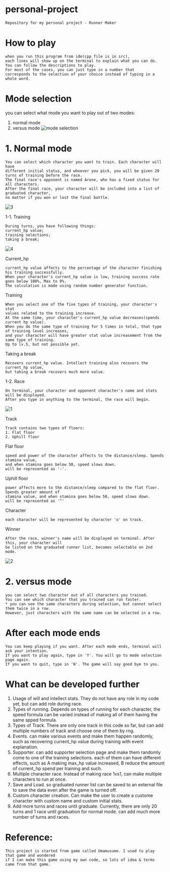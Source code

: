 # personal-project
```
Repository for my personal project - Runner Maker
```
# How to play
```
when you run this program from ide(cpp file is in src),
each lines will show up on the terminal to explain what you can do.
You can follow the descriptions to play.
For most of the cases, you can just type in a number that
corresponds to the selection of your choice instead of typing in a whole word.
```
# Mode selection
you can select what mode you want to play out of two modes:
1. normal mode
2. versus mode
![mode selection](https://github.com/Eunchan-Koh/personal-project/assets/80871891/926c6b01-2e71-4728-8058-7e07bcb5ba3d)


# 1. Normal mode
```
You can select which character you want to train. Each character will have
different initial status, and whoever you pick, you will be given 20 turns of training before the race.
The final race's opponent is named Arone, who has a fixed status for all characters.
After the final race, your character will be included into a list of graduated character,
no matter if you won or lost the final battle.
```
![3](https://github.com/Eunchan-Koh/personal-project/assets/80871891/facbc396-78cf-4b2b-be22-edc2270f1fe7)


1-1. Training
```
During turns, you have following things:
current_hp value;
training selections;
taking a break;
```
![4](https://github.com/Eunchan-Koh/personal-project/assets/80871891/a46a0a88-ffed-46e4-809d-880950b3d471)


Current_hp
```
current_hp value affects to the percentage of the character finishing his training successfully.
When your character's current_hp value is low, training success rate goes below 100%, Max to 0%.
The calculation is made using random number generator function.
```

Training
```
When you select one of the five types of training, your character's stat
values related to the training increase.
At the same time, your character's current_hp value decreases(spends current hp value).
When you do the same type of training for 5 times in total, that type of training level increases,
and your character will have greater stat value increasement from the same type of training.
Up to lv.5, but not possible yet.
```

Taking a break
```
Recovers current_hp value. Intellect training also recovers the current_hp value,
but taking a break recovers much more value.
```

1-2. Race
```
On terminal, your character and opponent character's name and stats will be displayed.
After you type in anything to the terminal, the race will begin.
```
![1](https://github.com/Eunchan-Koh/personal-project/assets/80871891/322817b5-ac18-4938-a7a0-eda2e5dd0c1c)

Track
```
Track contains two types of floors:
1. Flat floor
2. Uphill floor
```
Flat floor
```
speed and power of the character affects to the distance/sleep. Spends stamina value,
and when stamina goes below 50, speed slows down.
will be represented as '-'.
```
Uphill floor
```
power affects more to the distance/sleep compared to the flat floor. Spends greater amount of
stamina value, and when stamina goes below 50, speed slows down.
will be represented as '^'
```
Character
```
each character will be represented by character 'o' on track. 
```
Winner
```
After the race, winner's name will be displayed on terminal. After this, your character will
be listed on the graduated runner list, becomes selectable on 2nd mode.
```
![2](https://github.com/Eunchan-Koh/personal-project/assets/80871891/2313c4f1-c2b1-4785-977f-86ad4fd40b97)

# 2. versus mode
```
you can select two character out of all characters you trained.
You can see which character that you trained can run faster.
* you can see the same characters during selection, but cannot select them twice in a row.
However, just characters with the same name can be selected in a row.
```
# After each mode ends
```
You can keep playing if you want. After each mode ends, terminal will ask your intention.
If you want to play again, type in 'Y'. You will go to mode selection page again.
If you want to quit, type in 'N'. The game will say good bye to you.
```
# What can be developed further
1. Usage of will and intellect stats. They do not have any role in my code yet, but can add role during race.
2. Types of running. Depends on types of running for each character, the speed formula can be varied instead of making all of them having the same spped formula.
3. Types of Track. There are only one track in this code so far, but can add multiple numbers of track and choose one of them by rng.
4. Events. can make various events and make them happen randomly, such as recovering current_hp value during training with event explanation.
5. Supporter. can add supporter selection page and make them randomly come to one of the training selections. each of them can have different effects, such as A making max_hp value increased, B reduce the amount of current_hp spend per training and such.
6. Multiple character race. Instead of making race 1vs1, can make multiple characters to run at once.
7. Save and Load. so graduated runner list can be saved to an external file to save the data even after the game is turned off.
8. Custom character creation. Can make the user to create a custome character with custom name and custom initial stats.
9. Add more turns and races until graduate. Currently, there are only 20 turns and 1 race until graduation for normal mode. can add much more number of turns and races.


# Reference:
```
This project is started from game called Umamusume. I used to play that game and wondered
if I can make this game using my own code, so lots of idea & terms came from that game.
```
